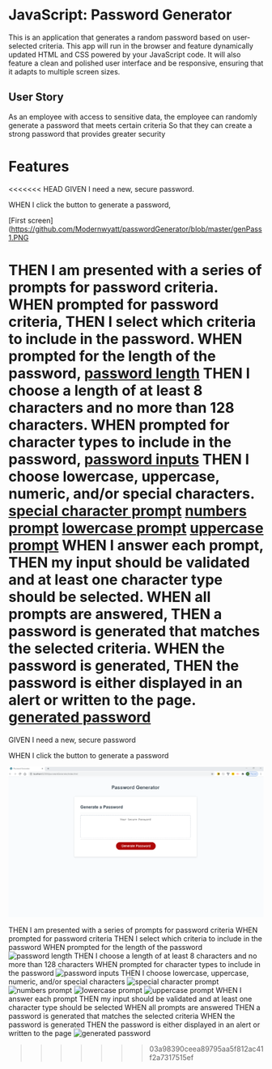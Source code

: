 # JavaScript: Password Generator

This is an application that generates a random password based on user-selected criteria. This app will run in the browser and feature dynamically updated HTML and CSS powered by your JavaScript code. It will also feature a clean and polished user interface and be responsive, ensuring that it adapts to multiple screen sizes.

## User Story


As an employee with access to sensitive data,
the employee can randomly generate a password that meets certain criteria
So that they can create a strong password that provides greater security


# Features


<<<<<<< HEAD
GIVEN I need a new, secure password.

WHEN I click the button to generate a password,

[First screen](https://github.com/Modernwyatt/passwordGenerator/blob/master/genPass1.PNG

THEN I am presented with a series of prompts for password criteria.
WHEN prompted for password criteria,
THEN I select which criteria to include in the password.
WHEN prompted for the length of the password,
[password length](https://github.com/Modernwyatt/passwordGenerator/blob/master/genPass1.PNG)
THEN I choose a length of at least 8 characters and no more than 128 characters.
WHEN prompted for character types to include in the password,
[password inputs](https://github.com/Modernwyatt/passwordGenerator/blob/master/genPass2.PNG)
THEN I choose lowercase, uppercase, numeric, and/or special characters.
[special character prompt](https://github.com/Modernwyatt/passwordGenerator/blob/master/genPass4.PNG)
[numbers prompt](https://github.com/Modernwyatt/passwordGenerator/blob/master/genPass5.jpg) 
[lowercase prompt](https://github.com/Modernwyatt/passwordGenerator/blob/master/genPass6.jpg)
[uppercase prompt](https://github.com/Modernwyatt/passwordGenerator/blob/master/genPass7.jpg)
WHEN I answer each prompt,
THEN my input should be validated and at least one character type should be selected.
WHEN all prompts are answered,
THEN a password is generated that matches the selected criteria.
WHEN the password is generated,
THEN the password is either displayed in an alert or written to the page.
[generated password](https://github.com/Modernwyatt/passwordGenerator/blob/master/genPass8.jpg)
=======
GIVEN I need a new, secure password

WHEN I click the button to generate a password

![First screen](https://github.com/Modernwyatt/passwordGenerator/blob/master/genPass1.PNG)

THEN I am presented with a series of prompts for password criteria
WHEN prompted for password criteria
THEN I select which criteria to include in the password
WHEN prompted for the length of the password
![password length](/passwordGenerator/genPass2.png)
THEN I choose a length of at least 8 characters and no more than 128 characters
WHEN prompted for character types to include in the password
![password inputs](/passwordGenerator/genPass2.png)
THEN I choose lowercase, uppercase, numeric, and/or special characters
![special character prompt](passwordGenerator/genPass4.png)
![numbers prompt](passwordGenerator/genPass5.jpg) 
![lowercase prompt](passwordGenerator/genPass6.jpg)
![uppercase prompt](passwordGenerator/genPass7.png)
WHEN I answer each prompt
THEN my input should be validated and at least one character type should be selected
WHEN all prompts are answered
THEN a password is generated that matches the selected criteria
WHEN the password is generated
THEN the password is either displayed in an alert or written to the page
![generated password](passwordGenerator/genPass8.jpg)
>>>>>>> 03a98390ceea89795aa5f812ac41f2a7317515ef


